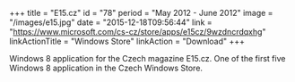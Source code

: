+++
title = "E15.cz"
id = "78"
period = "May 2012 - June 2012"
image = "/images/e15.jpg"
date = "2015-12-18T09:56:44"
link = "https://www.microsoft.com/cs-cz/store/apps/e15cz/9wzdncrdqxhg"
linkActionTitle = "Windows Store"
linkAction = "Download"
+++

Windows 8 application for the Czech magazine E15.cz. One of the first five Windows 8 application in the Czech Windows Store.
